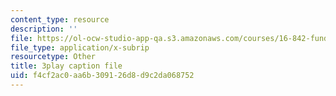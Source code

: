 ```yaml
---
content_type: resource
description: ''
file: https://ol-ocw-studio-app-qa.s3.amazonaws.com/courses/16-842-fundamentals-of-systems-engineering-fall-2015/f4cf2ac0aa6b309126d8d9c2da068752_-Km2237G0P8.srt
file_type: application/x-subrip
resourcetype: Other
title: 3play caption file
uid: f4cf2ac0-aa6b-3091-26d8-d9c2da068752
---
```

